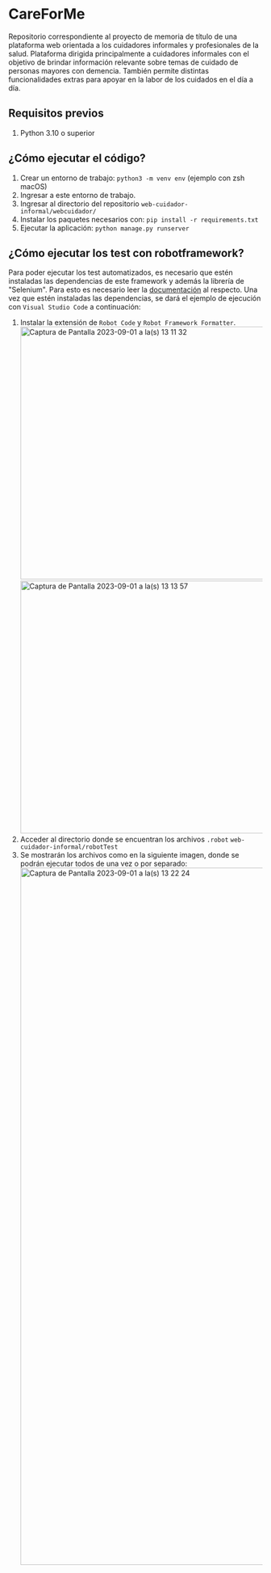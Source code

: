 # CareForMe
Repositorio correspondiente al proyecto de memoria de título de una plataforma web orientada a los cuidadores informales y profesionales de la salud.
Plataforma dirigida principalmente a cuidadores informales con el objetivo de brindar información relevante sobre temas de cuidado de personas mayores con demencia. También permite distintas funcionalidades extras para apoyar en la labor de los cuidados en el día a día.

## Requisitos previos
1. Python 3.10 o superior

## ¿Cómo ejecutar el código? 
1. Crear un entorno de trabajo: `python3 -m venv env` (ejemplo con zsh macOS)
2. Ingresar a este entorno de trabajo.
3. Ingresar al directorio del repositorio `web-cuidador-informal/webcuidador/`
4. Instalar los paquetes necesarios con: `pip install -r requirements.txt`
5. Ejecutar la aplicación: `python manage.py runserver`


## ¿Cómo ejecutar los test con robotframework?
Para poder ejecutar los test automatizados, es necesario que estén instaladas las dependencias de este framework y además la librería de "Selenium". Para esto es necesario leer la [documentación](https://robotframework.org/SeleniumLibrary/) al respecto.
Una vez que estén instaladas las dependencias, se dará el ejemplo de ejecución con `Visual Studio Code` a continuación:
1. Instalar la extensión de `Robot Code` y `Robot Framework Formatter`.
   <img width="500" alt="Captura de Pantalla 2023-09-01 a la(s) 13 11 32" src="https://github.com/acotal22/web-cuidador-informal/assets/89815275/2faa9e05-f914-4632-8b49-48ba74aa469e"><img width="500" alt="Captura de Pantalla 2023-09-01 a la(s) 13 13 57" src="https://github.com/acotal22/web-cuidador-informal/assets/89815275/91db47f1-cf9d-4eaf-9df6-a558a65f7c5f">
3. Acceder al directorio donde se encuentran los archivos `.robot` `web-cuidador-informal/robotTest`
4. Se mostrarán los archivos como en la siguiente imagen, donde se podrán ejecutar todos de una vez o por separado:
   <img width="1380" alt="Captura de Pantalla 2023-09-01 a la(s) 13 22 24" src="https://github.com/acotal22/web-cuidador-informal/assets/89815275/3b4d1a41-6ea4-42cf-9d3e-c258a5e588dc">

